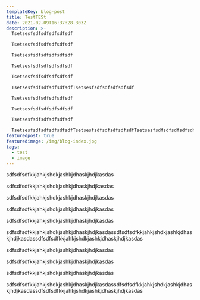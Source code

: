 ```yaml
---
templateKey: blog-post
title: TestTESt
date: 2021-02-09T16:37:28.303Z
description: >-
  Tsetsesfsdfsdfsdfsdfsdf

  Tsetsesfsdfsdfsdfsdfsdf

  Tsetsesfsdfsdfsdfsdfsdf

  Tsetsesfsdfsdfsdfsdfsdf

  Tsetsesfsdfsdfsdfsdfsdf

  TsetsesfsdfsdfsdfsdfsdfTsetsesfsdfsdfsdfsdfsdf

  Tsetsesfsdfsdfsdfsdfsdf

  Tsetsesfsdfsdfsdfsdfsdf

  Tsetsesfsdfsdfsdfsdfsdf

  TsetsesfsdfsdfsdfsdfsdfTsetsesfsdfsdfsdfsdfsdfTsetsesfsdfsdfsdfsdfsdfTsetsesfsdfsdfsdfsdfsdf
featuredpost: true
featuredimage: /img/blog-index.jpg
tags:
  - test
  - image
---
```

sdfsdfsdfkkjahkjshdkjashkjdhaskjhdjkasdas

sdfsdfsdfkkjahkjshdkjashkjdhaskjhdjkasdas

sdfsdfsdfkkjahkjshdkjashkjdhaskjhdjkasdas

sdfsdfsdfkkjahkjshdkjashkjdhaskjhdjkasdas

sdfsdfsdfkkjahkjshdkjashkjdhaskjhdjkasdas

sdfsdfsdfkkjahkjshdkjashkjdhaskjhdjkasdassdfsdfsdfkkjahkjshdkjashkjdhaskjhdjkasdassdfsdfsdfkkjahkjshdkjashkjdhaskjhdjkasdas

sdfsdfsdfkkjahkjshdkjashkjdhaskjhdjkasdas

sdfsdfsdfkkjahkjshdkjashkjdhaskjhdjkasdas

sdfsdfsdfkkjahkjshdkjashkjdhaskjhdjkasdas

sdfsdfsdfkkjahkjshdkjashkjdhaskjhdjkasdassdfsdfsdfkkjahkjshdkjashkjdhaskjhdjkasdassdfsdfsdfkkjahkjshdkjashkjdhaskjhdjkasdas
